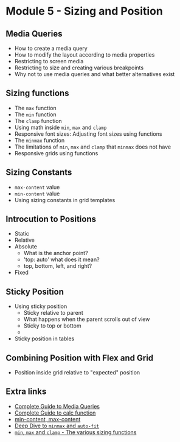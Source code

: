 # Module 5 - Sizing and Position
## Media Queries
* How to create a media query
* How to modify the layout according to media properties
* Restricting to screen media
* Restricting to size and creating various breakpoints
* Why not to use media queries and what better alternatives exist

## Sizing functions 
* The `max` function
* The `min` function
* The `clamp` function
* Using math inside `min`, `max` and `clamp`
* Responsive font sizes: Adjusting font sizes using functions
* The `minmax` function
* The limitations of `min`, `max` and `clamp` that `minmax` does not have
* Responsive grids using functions

## Sizing Constants
* `max-content` value 
* `min-content` value
* Using sizing constants in grid templates

## Introcution to Positions
* Static
* Relative
* Absolute
  * What is the anchor point?
  * 'top: auto' what does it mean?
  * top, bottom, left, and right?
* Fixed

## Sticky Position
* Using sticky position
  * Sticky relative to parent
  * What happens when the parent scrolls out of view
  * Sticky to top or bottom
  * 
* Sticky position in tables
  
## Combining Position with Flex and Grid
* Position inside grid relative to "expected" position


## Extra links
* [Complete Guide to Media Queries](https://css-tricks.com/a-complete-guide-to-css-media-queries/)
* [Complete Guide to calc function](https://css-tricks.com/a-complete-guide-to-calc-in-css/)
* [min-content, max-content](https://developer.mozilla.org/en-US/docs/Web/CSS/min-content)
* [Deep Dive to `minmax` and `auto-fit`](https://ishadeed.com/article/css-grid-minmax/)
* [`min`, `max` and `clamp` - The various sizing functions](https://web.dev/min-max-clamp/)
